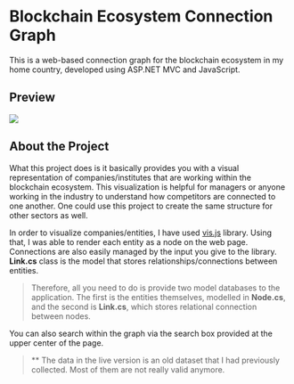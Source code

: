 # Blockchain Ecosystem Connection Graph

This is a web-based connection graph for the blockchain ecosystem in my home country, developed using ASP.NET MVC and JavaScript.

## Preview


![](./extras/readme/preview.gif)


## About the **Project**

What this project does is it basically provides you with a visual representation of companies/institutes that are working within the blockchain ecosystem.
This visualization is helpful for managers or anyone working in the industry to understand how competitors are connected to one another. One could use this project
to create the same structure for other sectors as well.

In order to visualize companies/entities, I have used [vis.js][vis library] library. Using that, I was able to render each entity as a node on the web page. Connections are also easily
managed by the input you give to the library. **Link.cs** class is the model that stores relationships/connections between entities.

>Therefore, all you need to do is provide two model databases to the application. The first is the entities themselves, modelled in **Node.cs**, and the second is **Link.cs**, which stores relational connection between nodes.

You can also search within the graph via the search box provided at the upper center of the page.


>** The data in the live version is an old dataset that I had previously collected. Most of them are not really valid anymore.


[vis library]:https://visjs.org/

